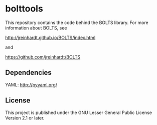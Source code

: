 bolttools
=========

This repository contains the code behind the BOLTS library. For more information about BOLTS, see

http://jreinhardt.github.io/BOLTS/index.html

and

https://github.com/jreinhardt/BOLTS

Dependencies
------------

YAML: http://pyyaml.org/

License
-------

This project is published under the GNU Lesser General Public License Version 2.1 or later.

